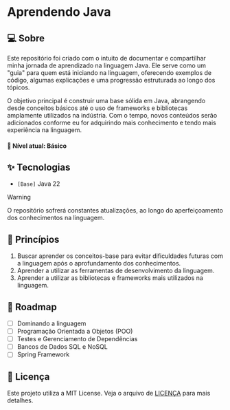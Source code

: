 # Aprendendo Java

## 💻 Sobre

Este repositório foi criado com o intuito de documentar e compartilhar minha jornada de aprendizado na linguagem Java. Ele serve como um "guia" para quem está iniciando na linguagem, oferecendo exemplos de código, algumas explicações e uma progressão estruturada ao longo dos tópicos.

O objetivo principal é construir uma base sólida em Java, abrangendo desde conceitos básicos até o uso de frameworks e bibliotecas amplamente utilizados na indústria. Com o tempo, novos conteúdos serão adicionados conforme eu for adquirindo mais conhecimento e tendo mais experiência na linguagem.

#### 🧭 Nível atual: **Básico**

## ✨ Tecnologias

- `[Base]` Java 22

> [!WARNING]
> O repositório sofrerá constantes atualizações, ao longo do aperfeiçoamento dos conhecimentos na linguagem.

## 🧠 Princípios

1. Buscar aprender os conceitos-base para evitar dificuldades futuras com a linguagem após o aprofundamento dos conhecimentos.
2. Aprender a utilizar as ferramentas de desenvolvimento da linguagem.
3. Aprender a utilizar as bibliotecas e frameworks mais utilizados na linguagem.

## 🚧 Roadmap

- [ ] Dominando a linguagem
- [ ] Programação Orientada a Objetos (POO)
- [ ] Testes e Gerenciamento de Dependências
- [ ] Bancos de Dados SQL e NoSQL
- [ ] Spring Framework

## 📝 Licença

Este projeto utiliza a MIT License. Veja o arquivo de [LICENÇA](LICENSE) para mais detalhes.
